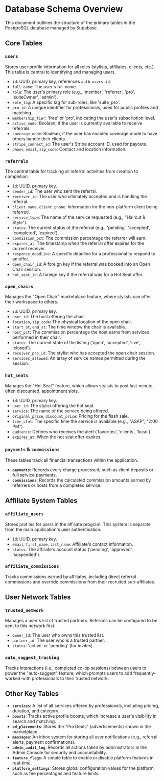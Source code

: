 # Database Schema Overview

This document outlines the structure of the primary tables in the PostgreSQL database managed by Supabase.

## Core Tables

### `users`

Stores user profile information for all roles (stylists, affiliates, clients, etc.). This table is central to identifying and managing users.

- `id`: UUID, primary key, references `auth.users.id`.
- `full_name`: The user's full name.
- `role`: The user's primary role (e.g., 'member', 'referrer', 'pro', 'suiteOwner', 'admin').
- `role_tag`: A specific tag for sub-roles, like 'suite_pro'.
- `pro_id`: A unique identifier for professionals, used for public profiles and matching.
- `membership_tier`: 'free' or 'pro', indicating the user's subscription level.
- `active_mode`: Boolean, if the user is currently available to receive referrals.
- `coverage_mode`: Boolean, if the user has enabled coverage mode to have others handle their clients.
- `stripe_connect_id`: The user's Stripe account ID, used for payouts.
- `phone`, `email`, `zip_code`: Contact and location information.

### `referrals`

The central table for tracking all referral activities from creation to completion.

- `id`: UUID, primary key.
- `sender_id`: The user who sent the referral.
- `receiver_id`: The user who ultimately accepted and is handling the referral.
- `client_name`, `client_phone`: Information for the non-platform client being referred.
- `service_type`: The name of the service requested (e.g., "Haircut & Style").
- `status`: The current status of the referral (e.g., 'pending', 'accepted', 'completed', 'expired').
- `commission_pct`: The commission percentage the referrer will earn.
- `expires_at`: The timestamp when the referral offer expires for the current receiver.
- `response_deadline`: A specific deadline for a professional to respond to an offer.
- `open_chair_id`: A foreign key if the referral was booked into an Open Chair session.
- `hot_seat_id`: A foreign key if the referral was for a Hot Seat offer.

### `open_chairs`

Manages the "Open Chair" marketplace feature, where stylists can offer their workspace to others.

- `id`: UUID, primary key.
- `user_id`: The host offering the chair.
- `location`, `zip_code`: The physical location of the open chair.
- `start_at`, `end_at`: The time window the chair is available.
- `host_pct`: The commission percentage the host earns from services performed in their chair.
- `status`: The current state of the listing ('open', 'accepted', 'live', 'closed').
- `receiver_pro_id`: The stylist who has accepted the open chair session.
- `services_allowed`: An array of service names permitted during the session.

### `hot_seats`

Manages the "Hot Seat" feature, which allows stylists to post last-minute, often discounted, appointment slots.

- `id`: UUID, primary key.
- `user_id`: The stylist offering the hot seat.
- `service`: The name of the service being offered.
- `original_price`, `discount_price`: Pricing for the flash sale.
- `time_slot`: The specific time the service is available (e.g., "ASAP", "2:00 PM").
- `audience`: Defines who receives the alert ('favorites', 'clients', 'local').
- `expires_at`: When the hot seat offer expires.

### `payments` & `commissions`

These tables track all financial transactions within the application.

- **`payments`**: Records every charge processed, such as client deposits or full service payments.
- **`commissions`**: Records the calculated commission amounts earned by referrers or hosts from a completed service.

## Affiliate System Tables

### `affiliate_users`

Stores profiles for users in the affiliate program. This system is separate from the main application's user authentication.

- `id`: UUID, primary key.
- `email`, `first_name`, `last_name`: Affiliate's contact information.
- `status`: The affiliate's account status ('pending', 'approved', 'suspended').

### `affiliate_commissions`

Tracks commissions earned by affiliates, including direct referral commissions and override commissions from their recruited sub-affiliates.

## User Network Tables

### `trusted_network`

Manages a user's list of trusted partners. Referrals can be configured to be sent to this network first.

- `owner_id`: The user who owns this trusted list.
- `partner_id`: The user who is a trusted partner.
- `status`: 'active' or 'pending' (for invites).

### `auto_suggest_tracking`

Tracks interactions (i.e., completed co-op sessions) between users to power the "auto-suggest" feature, which prompts users to add frequently-worked-with professionals to their trusted network.

## Other Key Tables

- **`services`**: A list of all services offered by professionals, including pricing, duration, and category.
- **`boosts`**: Tracks active profile boosts, which increase a user's visibility in search and matching.
- **`ad_placements`**: Stores the "Pro Deals" (advertisements) shown in the marketplace.
- **`messages`**: An inbox system for storing all user notifications (e.g., referral alerts, payment confirmations).
- **`admin_audit_log`**: Records all actions taken by administrators in the Admin Console for security and accountability.
- **`feature_flags`**: A simple table to enable or disable platform features in real-time.
- **`platform_settings`**: Stores global configuration values for the platform, such as fee percentages and feature limits.